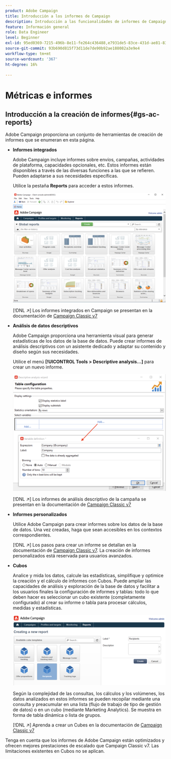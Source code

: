 ```yaml
---
product: Adobe Campaign
title: Introducción a los informes de Campaign
description: Introducción a las funcionalidades de informes de Campaign
feature: Información general
role: Data Engineer
level: Beginner
exl-id: 95ed0369-7215-496b-8e11-fe264c436488,e7931de5-83ce-431d-ae81-83793d257550
source-git-commit: 93b690d815f73d11de7de90b92ae188082a3e9e4
workflow-type: tm+mt
source-wordcount: '367'
ht-degree: 16%

---
```


# Métricas e informes

## Introducción a la creación de informes{#gs-ac-reports}

Adobe Campaign proporciona un conjunto de herramientas de creación de informes que se enumeran en esta página.

* **Informes integrados**

   Adobe Campaign incluye informes sobre envíos, campañas, actividades de plataforma, capacidades opcionales, etc. Estos informes están disponibles a través de las diversas funciones a las que se refieren. Pueden adaptarse a sus necesidades específicas.

   Utilice la pestaña **Reports** para acceder a estos informes.

   ![](assets/built-in-reports.png)

   [!DNL :arrow_upper_right:] Los informes integrados en Campaign se presentan en la documentación de  [Campaign Classic v7](https://experienceleague.adobe.com/docs/campaign-classic/using/reporting/accessing-built-in-reports/about-campaign-built-in-reports.html)

* **Análisis de datos descriptivos**

   Adobe Campaign proporciona una herramienta visual para generar estadísticas de los datos de la base de datos. Puede crear informes de análisis descriptivos con un asistente dedicado y adaptar su contenido y diseño según sus necesidades.

   Utilice el menú **[!UICONTROL Tools > Descriptive analysis...]** para crear un nuevo informe.

   ![](assets/desc-analysis-report.png)

   [!DNL :arrow_upper_right:] Los informes de análisis descriptivo de la campaña se presentan en la documentación de  [Campaign Classic v7](https://experienceleague.adobe.com/docs/campaign-classic/using/reporting/analyzing-populations/about-descriptive-analysis.html)

* **Informes personalizados**

   Utilice Adobe Campaign para crear informes sobre los datos de la base de datos. Una vez creadas, haga que sean accesibles en los contextos correspondientes.

   [!DNL :arrow_upper_right:] Los pasos para crear un informe se detallan en la documentación de  [Campaign Classic v7](https://experienceleague.adobe.com/docs/campaign-classic/using/reporting/creating-new-reports/about-reports-creation-in-campaign.html). La creación de informes personalizados está reservada para usuarios avanzados.

* **Cubos**

   Analice y mida los datos, calcule las estadísticas, simplifique y optimice la creación y el cálculo de informes con Cubos.  Puede ampliar las capacidades de análisis y exploración de la base de datos y facilitar a los usuarios finales la configuración de informes y tablas: todo lo que deben hacer es seleccionar un cubo existente (completamente configurado) al crear su informe o tabla para procesar cálculos, medidas y estadísticas.

   ![](assets/create-a-report.png)

   Según la complejidad de las consultas, los cálculos y los volúmenes, los datos analizados en estos informes se pueden recopilar mediante una consulta y preacumular en una lista (flujo de trabajo de tipo de gestión de datos) o en un cubo (mediante Marketing Analytics). Se muestra en forma de tabla dinámica o lista de grupos.

   [!DNL :arrow_upper_right:] Aprenda a crear un Cubes en la documentación de  [Campaign Classic v7](https://experienceleague.adobe.com/docs/campaign-classic/using/reporting/designing-reports-with-cubes/about-cubes.html)


Tenga en cuenta que los informes de Adobe Campaign están optimizados y ofrecen mejores prestaciones de escalado que Campaign Classic v7. Las limitaciones existentes en Cubos no se aplican.

